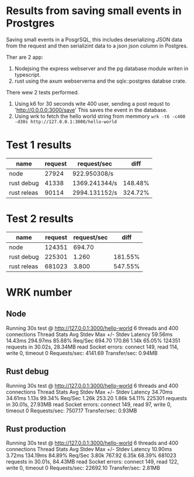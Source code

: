 # Results from saving small events in Prostgres

Saving small events in a PosgrSQL, this includes deserializing JSON data from the
request and then serializint data to a json json column in Postgres.

Ther are 2 app:
1. Nodejsing the express webserver and the pg database module writen in typescript.
2. rust using the axum webserverna and the sqlx::postgres databse crate.


There wew 2 tests performed.
1. Using k6 for 30 seconds wite 400 user, sending a post requst to 'http://0.0.0.0:3000/save' This saves the event in the database.
2. Using wrk to fetch the hello world string from memmory `wrk -t6 -c400 -d30s http://127.0.0.1:3000/hello-world`

# Test 1 results

| **name**    | **request** | **request/sec** | diff    |
|-------------|-------------|-----------------|---------|
| node        | 27924       | 922.950308/s    |         |
| rust debug  | 41338       | 1369.241344/s   | 148.48% |
| rust releas | 90114       | 2994.131152/s   | 324.72% |


# Test 2 results
| **name**    | **request** | **request/sec** | diff    |
|-------------|-------------|-----------------|---------|
| node        | 124351      | 694.70          |         |
| rust debug  | 225301      | 1.260           | 181.55% |
| rust releas | 681023      | 3.800           | 547.55% |


# WRK number

## Node

Running 30s test @ http://127.0.0.1:3000/hello-world
  6 threads and 400 connections
  Thread Stats   Avg      Stdev     Max   +/- Stdev
    Latency    59.56ms   14.43ms 294.97ms   85.88%
    Req/Sec   694.70    170.86     1.14k    65.05%
  124351 requests in 30.02s, 28.34MB read
  Socket errors: connect 149, read 114, write 0, timeout 0
Requests/sec:   4141.69
Transfer/sec:      0.94MB

## Rust debug

Running 30s test @ http://127.0.0.1:3000/hello-world
  6 threads and 400 connections
  Thread Stats   Avg      Stdev     Max   +/- Stdev
    Latency    34.70ms   34.61ms   1.13s    99.34%
    Req/Sec     1.26k   253.20     1.86k    54.11%
  225301 requests in 30.01s, 27.93MB read
  Socket errors: connect 149, read 97, write 0, timeout 0
Requests/sec:   7507.17
Transfer/sec:      0.93MB

## Rust production

Running 30s test @ http://127.0.0.1:3000/hello-world
  6 threads and 400 connections
  Thread Stats   Avg      Stdev     Max   +/- Stdev
    Latency    10.90ms    3.72ms 134.19ms   84.89%
    Req/Sec     3.80k   767.92     6.35k    68.39%
  681023 requests in 30.01s, 84.43MB read
  Socket errors: connect 149, read 122, write 0, timeout 0
Requests/sec:  22692.10
Transfer/sec:      2.81MB

